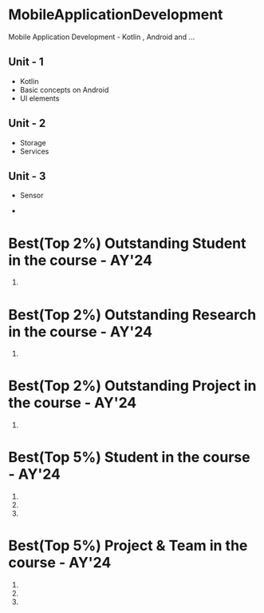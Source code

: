 # MobileApplicationDevelopment
Mobile Application Development - Kotlin , Android and ...

## Unit - 1
- Kotlin
- Basic concepts on Android 
- UI elements 

## Unit - 2
- Storage
- Services 

## Unit - 3
- Sensor

- 
# Best(Top 2%) Outstanding Student in the course - AY'24  
1.

# Best(Top 2%) Outstanding Research in the course - AY'24  
1.

# Best(Top 2%) Outstanding Project in the course - AY'24  
1.

# Best(Top 5%) Student in the course - AY'24 
1.
2.
3.

# Best(Top 5%) Project & Team in the course - AY'24 
1.
2.
3.



